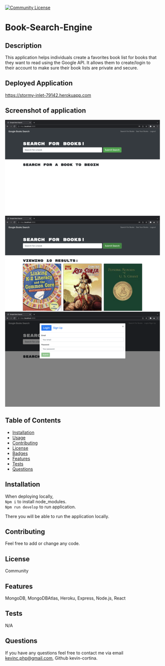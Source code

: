   [![Community License](https://img.shields.io/badge/license-Community-blue.svg)](http://www.gnu.org/licenses/Community-3.0)

  # Book-Search-Engine
  
  
  ## Description
  This application helps individuals create a favorites book list for books that they want to read using the Google API. It allows them to create/login to their account to make sure their book lists are private and secure.

  ## Deployed Application
  https://stormy-inlet-79142.herokuapp.com

  ## Screenshot of application
   ![Screenshot1](./client/public/screenshot1.png)
   ![Screenshot2](./client/public/screenshot2.png)
   ![Screenshot3](./client/public/screenshot3.png)
  
  ## Table of Contents
  - [Installation](#installation)
  - [Usage](#usage)
  - [Contributing](#contributing)
  - [License](#license)
  - [Badges](#badges)
  - [Features](#features)
  - [Tests](#test)
  - [Questions](#questions)
 
  ## Installation
  When deploying locally,  
    `Npm i`  to install node_modules.  
    `Npm run develop`  to run application.  

  There you will be able to run the application locally. 
  
  ## Contributing
  Feel free to add or change any code.

  
  ## License
  Community
  

  ## Features
  MongoDB, MongoDBAtlas, Heroku, Express, Node.js, React
  
  ## Tests
  N/A
 
  
  ## Questions
  If you have any questions feel free to contact me via email kevinc.php@gmail.com, Github kevin-cortina.
  